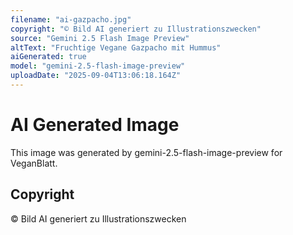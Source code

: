 ```yaml
---
filename: "ai-gazpacho.jpg"
copyright: "© Bild AI generiert zu Illustrationszwecken"
source: "Gemini 2.5 Flash Image Preview"
altText: "Fruchtige Vegane Gazpacho mit Hummus"
aiGenerated: true
model: "gemini-2.5-flash-image-preview"
uploadDate: "2025-09-04T13:06:18.164Z"
---
```


# AI Generated Image

This image was generated by gemini-2.5-flash-image-preview for VeganBlatt.

## Copyright
© Bild AI generiert zu Illustrationszwecken
